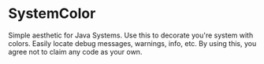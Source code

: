 # SystemColor
Simple aesthetic for Java Systems. Use this to decorate you're system with colors. Easily locate debug messages, warnings, info, etc.
By using this, you agree not to claim any code as your own.
